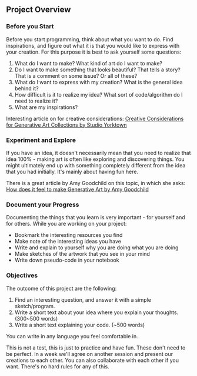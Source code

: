## Project Overview

### Before you Start

Before you start programming, think about what you want to do. Find inspirations, and figure out what it is that you would like to express with your creation. For this purpose it is best to ask yourself some questions:

1. What do I want to make? What kind of art do I want to make?
2. Do I want to make something that looks beautiful? That tells a story? That is a comment on some issue? Or all of these?
3. What do I want to express with my creation? What is the general idea behind it? 
4. How difficult is it to realize my idea? What sort of code/algorithm do I need to realize it?
5. What are my inspirations?

Interesting article on for creative considerations: [Creative Considerations for Generative Art Collections by Studio Yorktown](https://www.fxhash.xyz/article/creative-considerations-for-generative-art-collections)

### Experiment and Explore

If you have an idea, it doesn't necessarily mean that you need to realize that idea 100% - making art is often like exploring and discovering things. You might ultimately end up with something completely different from the idea that you had initially. It's mainly about having fun here.

There is a great article by Amy Goodchild on this topic, in which she asks: [How does it feel to make Generative Art by Amy Goodchild](https://www.amygoodchild.com/blog/how-does-it-feel-to-make-generative-art)

### Document your Progress

Documenting the things that you learn is very important - for yourself and for others. While you are working on your project:

- Bookmark the interesting resources you find
- Make note of the interesting ideas you have
- Write and explain to yourself why you are doing what you are doing
- Make sketches of the artwork that you see in your mind
- Write down pseudo-code in your notebook

### Objectives

The outcome of this project are the following:

1. Find an interesting question, and answer it with a simple sketch/program.
2. Write a short text about your idea where you explain your thoughts. (300~500 words)
3. Write a short text explaining your code. (~500 words)

You can write in any language you feel comfortable in. 

This is not a test, this is just to practice and have fun. These don't need to be perfect.
In a week we'll agree on another session and present our creations to each other. You can also collaborate with each other if you want. There's no hard rules for any of this.
